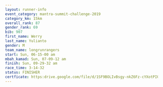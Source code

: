 ```yaml
---
layout: runner-info 
event_category: mantra-summit-challenge-2019 
category_km: 15km 
overall_rank: 87
gender_rank: 69
bib: 907
first_name: Werry
last_name: Yulianto
gender: M
team_name: longrunrangers
start: Sun, 06-15-00 am
mbah_kamad: Sun, 07-09-12 am
finish: Sun, 09-29-32 am
race_time: 3-14-32
status: FINISHER
certficate: https:drive.google.com/file/d/1SF9BOLIvBsgy-nkZ6Fz-cYXotPIOajO5/view?usp=sharing
---
```

